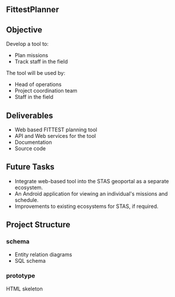 FittestPlanner
--------------

## Objective

Develop a tool to:

+ Plan missions
+ Track staff in the field

The tool will be used by:

+ Head of operations
+ Project coordination team
+ Staff in the field

## Deliverables

+ Web based FITTEST planning tool
+ API and Web services for the tool
+ Documentation
+ Source code

## Future Tasks

+ Integrate web-based tool into the STAS geoportal as a separate ecosystem.
+ An Android application for viewing an individual's missions and schedule.
+ Improvements to existing ecosystems for STAS, if required.

## Project Structure

### schema

+ Entity relation diagrams
+ SQL schema

### prototype

HTML skeleton
